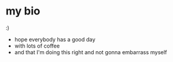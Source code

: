 # my bio

:) 
* hope everybody has a good day 
* with lots of coffee 
* and that I'm doing this right and not gonna embarrass myself 
